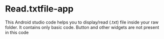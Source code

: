 # Read.txtfile-app
This Android studio code helps you to display/read (.txt) file inside your raw folder.
It contains only basic code. Button and other widgets are not present in this code 
